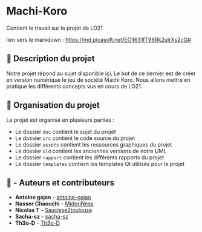 # Machi-Koro
Contient le travail sur le projet de LO21

lien vers le markdown : https://md.picasoft.net/EOlI631fT96Rk2uIrXs2cQ#

## :notebook_with_decorative_cover: Description du projet
Notre projet répond au sujet disponible [ici](./doc/Sujet%20du%20projet.pdf).
Le but de ce dernier est de créer en version numérique le jeu de société Machi Koro.
Nous allons mettre en pratique les différents concepts vus en cours de LO21.


## :art: Organisation du projet
Le projet est organisé en plusieurs parties :
- Le dossier `doc` contient le sujet du projet
- Le dossier `src` contient le code source du projet
- Le dossier `assets` contient les ressources graphiques du projet
- Le dossier `old` contient les anciennes versions de notre UML
- Le dossier `rapport` contient les différents rapports du projet
- Le dossier `templates` contient les templates Qt utilisés pour le projet

## :notebook_with_decorative_cover: - Auteurs et contributeurs

-  **Antoine gajan**  - [antoine-gajan](https://github.com/antoine-gajan/)
-  **Nasser Chaouchi**  - [MidoriNess](https://github.com/MidoriNess)
-  **Nicolas T**  - [Saucisse2toulouse](https://github.com/Saucisse2toulouse)
-  **Sacha-sz** - [sacha-sz](https://github.com/sacha-sz/)
-  **Th3o-D**  - [Th3o-D](https://github.com/Th3o-D/)
